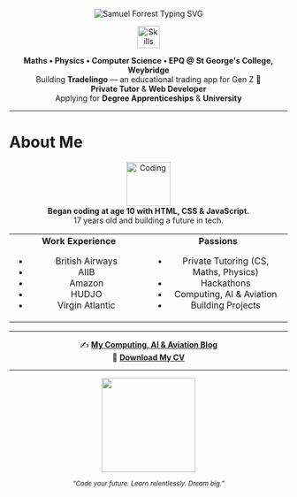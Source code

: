 <!-- ──────────────── HEADER ──────────────── -->
<p align="center">
  <img src="https://readme-typing-svg.demolab.com?font=Fira+Code&weight=700&size=32&pause=1000&color=00CFFF&width=480&lines=Hi%2C+I'm+Samuel+Forrest+%F0%9F%91%8B;Aspiring+Software+Engineer;Entrepreneur+%7C+Web+Developer+%7C+Tutor" alt="Samuel Forrest Typing SVG">
</p>

<!-- ──────────────── SKILLS ──────────────── -->
<p align="center">
  <img src="https://skillicons.dev/icons?i=python,js,html,css,figma,github,vscode" alt="Skills" height="40" />
</p>

<!-- ──────────────── INTRO ──────────────── -->
<p align="center">
  <b>Maths • Physics • Computer Science • EPQ @ St George's College, Weybridge</b><br>
  Building <b>Tradelingo</b> — an educational trading app for Gen Z 🚀<br>
  <b>Private Tutor</b> & <b>Web Developer</b><br>
  Applying for <b>Degree Apprenticeships</b> & <b>University</b>
</p>

---

# About Me

<p align="center">
  <img src="https://media.giphy.com/media/du3J3cXyzhj75IOgvA/giphy.gif" alt="Coding" width="80"/><br>
  <b>Began coding at age 10 with HTML, CSS & JavaScript.</b><br>
  17 years old and building a future in tech.<br>
</p>

<div align="center">

<table>
  <tr>
    <td align="center" width="50%">
      <b>Work Experience</b>
      <ul>
        <li>British Airways</li>
        <li>AIIB</li>
        <li>Amazon</li>
        <li>HUDJO</li>
        <li>Virgin Atlantic</li>
      </ul>
    </td>
    <td align="center" width="50%">
      <b>Passions</b>
      <ul>
        <li>Private Tutoring (CS, Maths, Physics)</li>
        <li>Hackathons</li>
        <li>Computing, AI & Aviation</li>
        <li>Building Projects</li>
      </ul>
    </td>
  </tr>
</table>
</div>

---

<p align="center">
  ✍️ <a href="https://www.samuelforrest.me/blog"><b>My Computing, AI & Aviation Blog</b></a> <br>
  📄 <a href="https://www.samuelforrest.me/assets/cv.pdf"><b>Download My CV</b></a>
</p>

---

<p align="center">
  <img src="https://github-readme-stats.vercel.app/api?username=samuelforrest&show_icons=true&theme=tokyonight&hide=prs,contribs&count_private=true" height="170">
</p>

<p align="center">
  <sub>
    <i>“Code your future. Learn relentlessly. Dream big.”</i>
  </sub>
</p>

